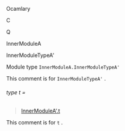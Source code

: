 Ocamlary

C

Q

InnerModuleA

InnerModuleTypeA'

Module type `InnerModuleA.InnerModuleTypeA'`

This comment is for `InnerModuleTypeA'` .

<a id="type-t"></a>

###### type t =

> [InnerModuleA'.t](Ocamlary.module-type-C.Q.InnerModuleA.InnerModuleA'.md#type-t)


This comment is for `t` .